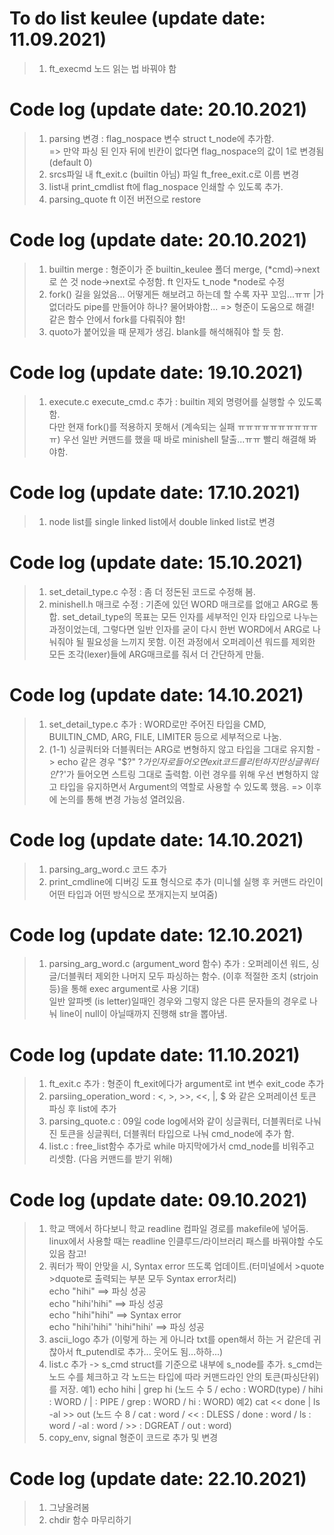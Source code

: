 # To do list keulee (update date: 11.09.2021)
> 1. ft_execmd 노드 읽는 법 바꿔야 함

# Code log (update date: 20.10.2021)
> 1. parsing 변경 : flag_nospace 변수 struct t_node에 추가함.  
> => 만약 파싱 된 인자 뒤에 빈칸이 없다면 flag_nospace의 값이 1로 변경됨 (default 0)  
> 2. srcs파일 내 ft_exit.c (builtin 아님) 파일 ft_free_exit.c로 이름 변경
> 3. list내 print_cmdlist ft에 flag_nospace 인쇄할 수 있도록 추가.
> 4. parsing_quote ft 이전 버전으로 restore  

# Code log (update date: 20.10.2021)
> 1. builtin merge : 형준이가 준 builtin_keulee 폴더 merge, (*cmd)->next로 쓴 것 node->next로 수정함. ft 인자도 t_node *node로 수정
> 2. fork() 길을 잃었음... 어떻게든 해보려고 하는데 할 수록 자꾸 꼬임...ㅠㅠ |가 없더라도 pipe를 만들어야 하나? 물어봐야함...  => 형준이 도움으로 해결! 같은 함수 안에서 fork를 다뤄줘야 함!  
> 3. quoto가 붙어있을 때 문제가 생김. blank를 해석해줘야 할 듯 함.

# Code log (update date: 19.10.2021)
> 1. execute.c execute_cmd.c 추가 : builtin 제외 명령어를 실행할 수 있도록 함.  
> 다만 현재 fork()를 적용하지 못해서 (계속되는 실패 ㅠㅠㅠㅠㅠㅠㅠㅠㅠㅠㅠ) 우선 일반 커맨드를 했을 때 바로 minishell 탈출...ㅠㅠ 빨리 해결해 봐야함.

# Code log (update date: 17.10.2021)
> 1. node list를 single linked list에서 double linked list로 변경  

# Code log (update date: 15.10.2021)
> 1. set_detail_type.c 수정 : 좀 더 정돈된 코드로 수정해 봄.  
> 2. minishell.h 매크로 수정 : 기존에 있던 WORD 매크로를 없애고 ARG로 통합. set_detail_type의 목표는 모든 인자를 세부적인 인자 타입으로 나누는 과정이었는데, 그렇다면 일반 인자를 굳이 다시 한번 WORD에서 ARG로 나눠줘야 될 필요성을 느끼지 못함. 이전 과정에서 오퍼레이션 워드를 제외한 모든 조각(lexer)들에 ARG매크로를 줘서 더 간단하게 만듦.

# Code log (update date: 14.10.2021)
> 1. set_detail_type.c 추가 : WORD로만 주어진 타입을 CMD, BUILTIN_CMD, ARG, FILE, LIMITER 등으로 세부적으로 나눔.  
> 2. (1-1) 싱글쿼터와 더블쿼터는 ARG로 변형하지 않고 타입을 그대로 유지함 -> echo 같은 경우 "$?" $? 가 인자로 들어오면 exit코드를 리턴하지만 싱글쿼터인 '$?'가 들어오면 스트링 그대로 출력함. 이런 경우를 위해 우선 변형하지 않고 타입을 유지하면서 Argument의 역할로 사용할 수 있도록 했음. => 이후에 논의를 통해 변경 가능성 열려있음.  

# Code log (update date: 14.10.2021)
> 1. parsing_arg_word.c 코드 추가
> 2. print_cmdline에 디버깅 도표 형식으로 추가 (미니쉘 실행 후 커맨드 라인이 어떤 타입과 어떤 방식으로 쪼개지는지 보여줌)  

# Code log (update date: 12.10.2021)
> 1. parsing_arg_word.c (argument_word 함수) 추가 : 오퍼레이션 워드, 싱글/더블쿼터 제외한 나머지 모두 파싱하는 함수. (이후 적절한 조치 (strjoin 등)을 통해 exec argument로 사용 기대)  
	 일반 알파벳 (is letter)일때인 경우와 그렇지 않은 다른 문자들의 경우로 나눠 line이 null이 아닐때까지 진행해 str을 뽑아냄.  

# Code log (update date: 11.10.2021)
> 1. ft_exit.c 추가 : 형준이 ft_exit에다가 argument로 int 변수 exit_code 추가  
> 2. parsiing_operation_word : <, >, >>, <<, |, $ 와 같은 오퍼레이션 토큰 파싱 후 list에 추가  
> 3. parsing_quote.c : 09일 code log에서와 같이 싱글쿼터, 더블쿼터로 나눠진 토큰을 싱글쿼터, 더블쿼터 타입으로 나눠 cmd_node에 추가 함.  
> 4. list.c : free_list함수 추가로 while 마지막에가서 cmd_node를 비워주고 리셋함. (다음 커맨드를 받기 위해)  

# Code log (update date: 09.10.2021)
> 1. 학교 맥에서 하다보니 학교 readline 컴파일 경로를 makefile에 넣어둠. linux에서 사용할 때는 readline 인클루드/라이브러리 패스를 바꿔야할 수도 있음 참고!  
> 2. 쿼터가 짝이 안맞을 시, Syntax error 뜨도록 업데이트.(터미널에서 >quote >dquote로 출력되는 부분 모두 Syntax error처리)  
echo "hihi"  ==>  파싱 성공  
echo "hihi'hihi" ==> 파싱 성공  
echo "hihi"hihi" ==> Syntax error  
echo "hihi'hihi" 'hihi"hihi' ==> 파싱 성공
> 3. ascii_logo 추가 (이렇게 하는 게 아니라 txt를 open해서 하는 거 같은데 귀찮아서 ft_putendl로 추가... 웃어도 됨...하하...)
> 4. list.c 추가 -> s_cmd struct를 기준으로 내부에 s_node를 추가. s_cmd는 노드 수를 체크하고 각 노드는 타입에 따라 커맨드라인 안의 토큰(파싱단위)를 저장.
예1) echo hihi | grep hi (노드 수 5 / echo : WORD(type) / hihi : WORD / | : PIPE / grep : WORD / hi : WORD)
예2) cat << done | ls -al >> out (노드 수 8 / cat : word / << : DLESS / done : word / ls : word / -al : word / >> : DGREAT / out : word)
> 5. copy_env, signal 형준이 코드로 추가 및 변경


# Code log (update date: 22.10.2021)
> 1. 그냥올려봄
> 2. chdir 함수 마무리하기	
